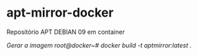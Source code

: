 # apt-mirror-docker
Repositório APT DEBIAN 09 em container

*Gerar a imagem*
_root@docker~# docker build -t aptmirror:latest ._


[//]: # (licenciado sob a licença Apache 2.0)
[//]: # (Copyright 2020 Pedro Henriqure Vilas Boas - pedro@vilasboas.eti.br)
